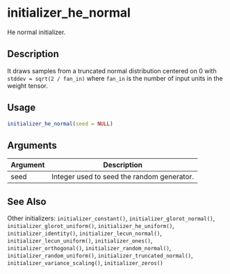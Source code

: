 # initializer_he_normal


He normal initializer.




## Description

It draws samples from a truncated normal distribution centered on 0 with
``stddev = sqrt(2 / fan_in)`` where ``fan_in`` is the number of input units in
the weight tensor.





## Usage
```r
initializer_he_normal(seed = NULL)
```




## Arguments


Argument      |Description
------------- |----------------
seed | Integer used to seed the random generator.







## See Also

Other initializers: 
`initializer_constant()`,
`initializer_glorot_normal()`,
`initializer_glorot_uniform()`,
`initializer_he_uniform()`,
`initializer_identity()`,
`initializer_lecun_normal()`,
`initializer_lecun_uniform()`,
`initializer_ones()`,
`initializer_orthogonal()`,
`initializer_random_normal()`,
`initializer_random_uniform()`,
`initializer_truncated_normal()`,
`initializer_variance_scaling()`,
`initializer_zeros()`



